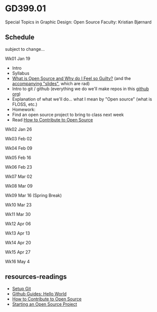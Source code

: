 # GD399.01

Special Topics in Graphic Design: Open Source Faculty: Kristian Bjørnard

## Schedule

subject to change...

Wk01 Jan 19

- Intro
- Syllabus
- [What is Open Source and Why do I Feel so Guilty?](http://byfat.xxx/what-is-opensource-and-why-do-i-feel-so-guilty) (and the [accompanying "slides"](http://fat.github.io/slides-os-guilt/), which are rad)
- Intro to git / github (everything we do we'll make repos in this [github org](https://github.com/gd399-osd))
- Explanation of what we'll do... what I mean by "Open source" (what is FLOSS, etc.)
- Homework:
- Find an open source project to bring to class next week
- Read [How to Contribute to Open Source](https://opensource.guide/how-to-contribute/)

Wk02 Jan 26

Wk03 Feb 02

Wk04 Feb 09

Wk05 Feb 16

Wk06 Feb 23

Wk07 Mar 02

Wk08 Mar 09

Wk09 Mar 16 (Spring Break)

Wk10 Mar 23

Wk11 Mar 30

Wk12 Apr 06

Wk13 Apr 13

Wk14 Apr 20

Wk15 Apr 27

Wk16 May 4

## resources-readings

- [Setup Git](https://help.github.com/articles/set-up-git/)
- [Github Guides: Hello World](https://guides.github.com/activities/hello-world/)
- [How to Contribute to Open Source](https://opensource.guide/how-to-contribute/)
- [Starting an Open Source Project](https://opensource.guide/starting-a-project/)
